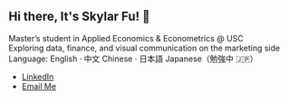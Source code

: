 ## Hi there, It's Skylar Fu! 👋

Master’s student in Applied Economics & Econometrics @ USC  
Exploring data, finance, and visual communication on the marketing side 
Language: English · 中文 Chinese · 日本語 Japanese（勉強中 🇯🇵）

- [LinkedIn](https://www.linkedin.com/in/skylarfu/)
- [Email Me](mailto:skylarfu23@gmail.com)



